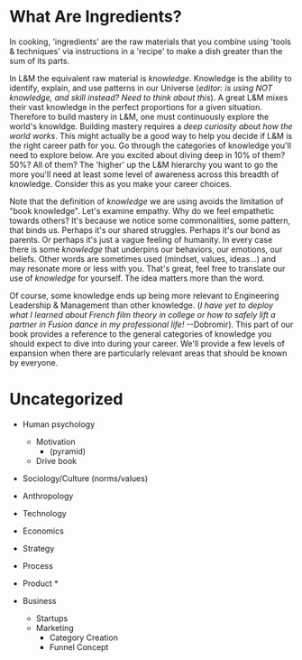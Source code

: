 # What Are Ingredients?
In cooking, 'ingredients' are the raw materials that you combine using 'tools & techniques' via instructions in a 'recipe' to make a dish greater than the sum of its parts. 

In L&M the equivalent raw material is *knowledge*. Knowledge is the ability to identify, explain, and use patterns in our Universe (*editor: is using NOT knowledge, and skill instead? Need to think about this*). A great L&M mixes their vast knowledge in the perfect proportions for a given situation. Therefore to build mastery in L&M, one must continuously explore the world's knowldge. Building mastery requires a *deep curiosity about how the world works*. This might actually be a good way to help you decide if L&M is the right career path for you. Go through the categories of knowledge you'll need to explore below. Are you excited about diving deep in 10% of them? 50%? All of them? The 'higher' up the L&M hierarchy you want to go the more you'll need at least some level of awareness across this breadth of knowledge. Consider this as you make your career choices.

Note that the definition of _knowledge_ we are using avoids the limitation of "book knowledge". Let's examine empathy. Why do we feel empathetic towards others? It's because we notice some commonalities, some pattern, that binds us. Perhaps it's our shared struggles. Perhaps it's our bond as parents. Or perhaps it's just a vague feeling of humanity. In every case there is some _knowledge_ that underpins our behaviors, our emotions, our beliefs. Other words are sometimes used (mindset, values, ideas...) and may resonate more or less with you. That's great, feel free to translate our use of _knowledge_ for yourself. The idea matters more than the word.

Of course, some knowledge ends up being more relevant to Engineering Leadership & Management than other knowledge. (_I have yet to deploy what I learned about French film theory in college or how to safely lift a partner in Fusion dance in my professional life!_ --Dobromir). This part of our book provides a reference to the general categories of knowledge you should expect to dive into during your career. We'll provide a few levels of expansion when there are particularly relevant areas that should be known by everyone. 

# Uncategorized

* Human psychology
   * Motivation 
      * (pyramid)
   * Drive book
    
* Sociology/Culture (norms/values)
* Anthropology
* Technology
* Economics
* Strategy
* Process
* Product
   * 
* Business
   * Startups
   * Marketing
     * Category Creation
	 * Funnel Concept
	 

   